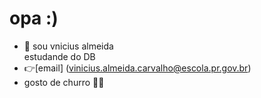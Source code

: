 # opa :)


- 👋 sou   vnicius almeida  
estudande do DB
- 👉[email] 
(vinicius.almeida.carvalho@escola.pr.gov.br)
- gosto de churro 🗿🍷

 
